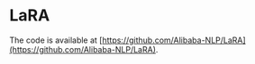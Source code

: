 # LaRA
The code is available at [https://github.com/Alibaba-NLP/LaRA](https://github.com/Alibaba-NLP/LaRA).
